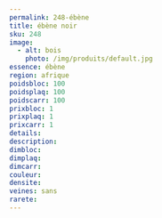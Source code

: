 ```yaml
---
permalink: 248-ébène
title: ébène noir
sku: 248
image: 
  - alt: bois
    photo: /img/produits/default.jpg
essence: ébène
region: afrique
poidsbloc: 100
poidsplaq: 100
poidscarr: 100
prixbloc: 1
prixplaq: 1
prixcarr: 1
details: 
description: 
dimbloc: 
dimplaq: 
dimcarr: 
couleur: 
densite: 
veines: sans
rarete: 
---
```

